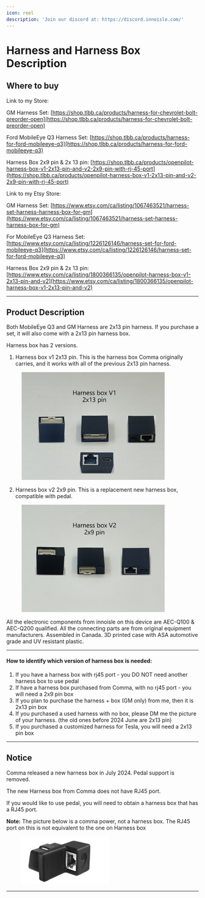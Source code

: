 ```yaml
---
icon: reel
description: 'Join our discord at: https://discord.innoisle.com/'
---
```


# Harness and Harness Box Description

## Where to buy

Link to my Store:&#x20;

GM Harness Set: [https://shop.tlbb.ca/products/harness-for-chevrolet-bolt-preorder-open](https://shop.tlbb.ca/products/harness-for-chevrolet-bolt-preorder-open)

Ford MobileEye Q3 Harness Set: [https://shop.tlbb.ca/products/harness-for-ford-mobileeye-q3](https://shop.tlbb.ca/products/harness-for-ford-mobileeye-q3)

Harness Box 2x9 pin & 2x 13 pin: [https://shop.tlbb.ca/products/openpilot-harness-box-v1-2x13-pin-and-v2-2x9-pin-with-rj-45-port](https://shop.tlbb.ca/products/openpilot-harness-box-v1-2x13-pin-and-v2-2x9-pin-with-rj-45-port)

Link to my Etsy Store:

GM Harness Set: [https://www.etsy.com/ca/listing/1067463521/harness-set-harness-harness-box-for-gm](https://www.etsy.com/ca/listing/1067463521/harness-set-harness-harness-box-for-gm)

For MobileEye Q3 Harness Set: [https://www.etsy.com/ca/listing/1226126146/harness-set-for-ford-mobileeye-q3](https://www.etsy.com/ca/listing/1226126146/harness-set-for-ford-mobileeye-q3)

Harness Box 2x9 pin & 2x 13 pin: [https://www.etsy.com/ca/listing/1800366135/openpilot-harness-box-v1-2x13-pin-and-v2](https://www.etsy.com/ca/listing/1800366135/openpilot-harness-box-v1-2x13-pin-and-v2)

***

## Product Description

Both MobileEye Q3 and GM Harness are 2x13 pin harness. If you purchase a set, it will also come with a 2x13 pin harness box.

Harness box has 2 versions.&#x20;

1. Harness box v1 2x13 pin. This is the harness box Comma originally carries, and it works with all of the previous 2x13 pin harness.&#x20;

<div align="left"><figure><img src="../.gitbook/assets/harness box v1.jpg" alt="" width="375"><figcaption></figcaption></figure></div>

2. Harness box v2 2x9 pin. This is a replacement new harness box, compatible with pedal.

<div align="left"><figure><img src="../.gitbook/assets/harness box v2.jpg" alt="" width="375"><figcaption></figcaption></figure></div>

All the electronic components from innoisle on this device are AEC-Q100 & AEC-Q200 qualified. All the connecting parts are from original equipment manufacturers. Assembled in Canada. 3D printed case with ASA automotive grade and UV resistant plastic.

***

#### How to identify which version of harness box is needed:

1. If you have a harness box with rj45 port - you DO NOT need another harness box to use pedal
2. If have a harness box purchased from Comma, with no rj45 port - you will need a 2x9 pin box
3. If you plan to purchase the harness + box (GM only) from me, then it is 2x13 pin box
4. If you purchased a used harness with no box, please DM me the picture of your harness. (the old ones before 2024 June are 2x13 pin)
5. If you purchased a customized harness for Tesla, you will need a 2x13 pin box

***

## Notice

Comma released a new harness box in July 2024. Pedal support is removed.&#x20;

The new Harness box from Comma does not have RJ45 port.

If you would like to use pedal, you will need to obtain a harness box that has a RJ45 port.

**Note:** The picture below is a comma power, not a harness box. The RJ45 port on this is not equivalent to the one on Harness box

<div align="left"><figure><img src="../.gitbook/assets/image (2).png" alt="" width="232"><figcaption></figcaption></figure></div>

***
